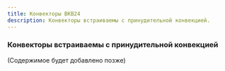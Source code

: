 ```yaml
---
title: Конвекторы ВКВ24
description: Конвекторы встраиваемы с принудительной конвекцией.
---
```


### Конвекторы встраиваемы с принудительной конвекцией

(Содержимое будет добавлено позже)
